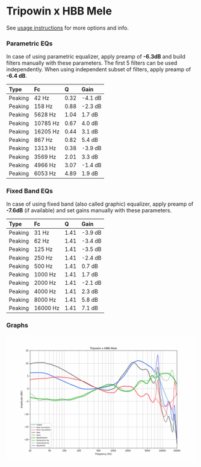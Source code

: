 # Tripowin x HBB Mele
See [usage instructions](https://github.com/jaakkopasanen/AutoEq#usage) for more options and info.

### Parametric EQs
In case of using parametric equalizer, apply preamp of **-6.3dB** and build filters manually
with these parameters. The first 5 filters can be used independently.
When using independent subset of filters, apply preamp of **-6.4 dB**.

| Type    | Fc       |    Q | Gain    |
|:--------|:---------|:-----|:--------|
| Peaking | 42 Hz    | 0.32 | -4.1 dB |
| Peaking | 158 Hz   | 0.88 | -2.3 dB |
| Peaking | 5628 Hz  | 1.04 | 1.7 dB  |
| Peaking | 10785 Hz | 0.67 | 4.0 dB  |
| Peaking | 16205 Hz | 0.44 | 3.1 dB  |
| Peaking | 867 Hz   | 0.82 | 5.4 dB  |
| Peaking | 1313 Hz  | 0.38 | -3.9 dB |
| Peaking | 3569 Hz  | 2.01 | 3.3 dB  |
| Peaking | 4966 Hz  | 3.07 | -1.4 dB |
| Peaking | 6053 Hz  | 4.89 | 1.9 dB  |

### Fixed Band EQs
In case of using fixed band (also called graphic) equalizer, apply preamp of **-7.6dB**
(if available) and set gains manually with these parameters.

| Type    | Fc       |    Q | Gain    |
|:--------|:---------|:-----|:--------|
| Peaking | 31 Hz    | 1.41 | -3.9 dB |
| Peaking | 62 Hz    | 1.41 | -3.4 dB |
| Peaking | 125 Hz   | 1.41 | -3.5 dB |
| Peaking | 250 Hz   | 1.41 | -2.4 dB |
| Peaking | 500 Hz   | 1.41 | 0.7 dB  |
| Peaking | 1000 Hz  | 1.41 | 1.7 dB  |
| Peaking | 2000 Hz  | 1.41 | -2.1 dB |
| Peaking | 4000 Hz  | 1.41 | 2.3 dB  |
| Peaking | 8000 Hz  | 1.41 | 5.8 dB  |
| Peaking | 16000 Hz | 1.41 | 7.1 dB  |

### Graphs
![](./Tripowin%20x%20HBB%20Mele.png)